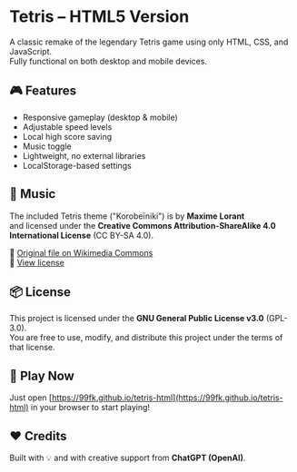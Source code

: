 # Tetris – HTML5 Version

A classic remake of the legendary Tetris game using only HTML, CSS, and JavaScript.  
Fully functional on both desktop and mobile devices.

## 🎮 Features

- Responsive gameplay (desktop & mobile)
- Adjustable speed levels
- Local high score saving
- Music toggle
- Lightweight, no external libraries
- LocalStorage-based settings

## 🎵 Music

The included Tetris theme ("Korobeïniki") is by **Maxime Lorant**  
and licensed under the **Creative Commons Attribution-ShareAlike 4.0 International License** (CC BY-SA 4.0).

🔗 [Original file on Wikimedia Commons](https://commons.wikimedia.org/wiki/File:Korobe%C3%AFniki_music_sample.ogg)  
🔗 [View license](https://creativecommons.org/licenses/by-sa/4.0/)

## 📦 License

This project is licensed under the **GNU General Public License v3.0** (GPL-3.0).  
You are free to use, modify, and distribute this project under the terms of that license.

## 🚀 Play Now

Just open [https://99fk.github.io/tetris-html](https://99fk.github.io/tetris-html) in your browser to start playing!

## ❤️ Credits

Built with 💡 and with creative support from **ChatGPT (OpenAI)**.
